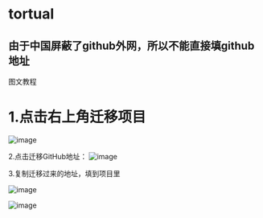 # tortual 
由于中国屏蔽了github外网，所以不能直接填github地址
--------------
图文教程
# 1.点击右上角迁移项目
![image](https://github.com/2575044704/tortual/assets/19410065/88b06b42-1b59-42df-bbb4-d85facb1638c)

2.点击迁移GitHub地址：
![image](https://github.com/2575044704/tortual/assets/19410065/6bfb57c3-fc31-4c74-8119-b6b8df42bbda)

3.复制迁移过来的地址，填到项目里

![image](https://github.com/2575044704/tortual/assets/19410065/79052cab-4227-4117-8d57-c8844f245390)

![image](https://github.com/2575044704/tortual/assets/19410065/8046dad1-a11a-41f6-ad37-b189ff121a20)
